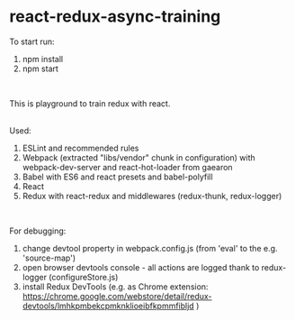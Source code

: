 # react-redux-async-training

To start run: <br />
1) npm install <br />
2) npm start <br />
<br />

This is playground to train redux with react. <br /> <br />

Used: <br />
1) ESLint and recommended rules <br />
2) Webpack (extracted "libs/vendor" chunk in configuration) with webpack-dev-server and react-hot-loader from gaearon <br />
3) Babel with ES6 and react presets and babel-polyfill <br />
4) React <br />
5) Redux with react-redux and middlewares (redux-thunk, redux-logger) <br />
<br />

For debugging: <br />
1) change devtool property in webpack.config.js (from 'eval' to the e.g. 'source-map') <br />
2) open browser devtools console - all actions are logged thank to redux-logger (configureStore.js) <br />
3) install Redux DevTools (e.g. as Chrome extension: https://chrome.google.com/webstore/detail/redux-devtools/lmhkpmbekcpmknklioeibfkpmmfibljd ) <br />

